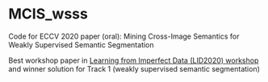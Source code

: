 # MCIS_wsss
Code for ECCV 2020 paper (oral): Mining Cross-Image Semantics for Weakly Supervised Semantic Segmentation

Best workshop paper in [Learning from Imperfect Data (LID2020) workshop](https://lidchallenge.github.io) and winner solution for Track 1 (weakly supervised semantic segmentation)
